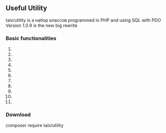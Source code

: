 ## Useful Utility
taix/utility is a набор классов programmed in PHP and using SQL with PDO<br>
Version 1.0.9 is the new big rewrite

### Basic functionalities
1. 
2. 
3. 
4. 
5. 
6. 
7. 
8. 
9. 
10. 
11. 

### Download

composer require taix/utility<br>

